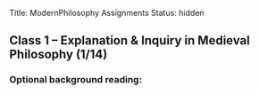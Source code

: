 Title: ModernPhilosophy Assignments
Status: hidden


## Class 1 – Explanation & Inquiry in Medieval Philosophy (1/14)

### Optional background reading:




